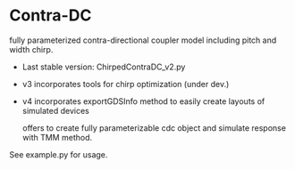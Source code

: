 # Contra-DC
fully parameterized contra-directional coupler model including pitch and width chirp.
- Last stable version: ChirpedContraDC_v2.py
- v3 incorporates tools for chirp optimization (under dev.)
- v4 incorporates exportGDSInfo method to easily create layouts of simulated devices

  offers to create fully parameterizable cdc object and simulate response with TMM method.
  
See example.py for usage.
